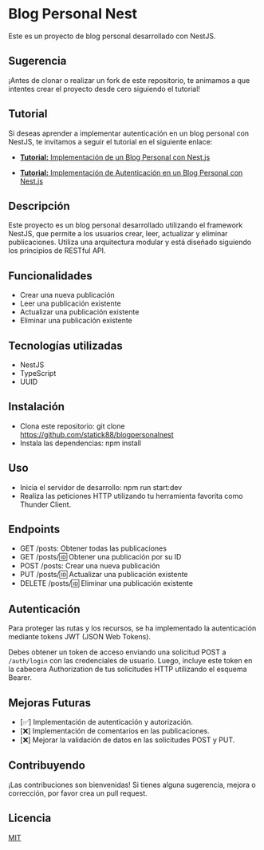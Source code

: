 # Blog Personal Nest

Este es un proyecto de blog personal desarrollado con NestJS.

## Sugerencia

¡Antes de clonar o realizar un fork de este repositorio, te animamos a que intentes crear el proyecto desde cero siguiendo el tutorial!

## Tutorial

Si deseas aprender a implementar autenticación en un blog personal con NestJS, te invitamos a seguir el tutorial en el siguiente enlace: 

- [**Tutorial:** Implementación de un Blog Personal con Nest.js](/Tutoriales/tutorial.md)

- [**Tutorial:** Implementación de Autenticación en un Blog Personal con Nest.js](/Tutoriales/tutorial-auth.md)

## Descripción

Este proyecto es un blog personal desarrollado utilizando el framework NestJS, que permite a los usuarios crear, leer, actualizar y eliminar publicaciones. Utiliza una arquitectura modular y está diseñado siguiendo los principios de RESTful API.

## Funcionalidades

- Crear una nueva publicación
- Leer una publicación existente
- Actualizar una publicación existente
- Eliminar una publicación existente

## Tecnologías utilizadas

- NestJS
- TypeScript
- UUID

## Instalación

- Clona este repositorio: git clone https://github.com/statick88/blogpersonalnest
- Instala las dependencias: npm install

## Uso

- Inicia el servidor de desarrollo: npm run start:dev
- Realiza las peticiones HTTP utilizando tu herramienta favorita como Thunder Client.

## Endpoints

- GET /posts: Obtener todas las publicaciones
- GET /posts/:id: Obtener una publicación por su ID
- POST /posts: Crear una nueva publicación
- PUT /posts/:id: Actualizar una publicación existente
- DELETE /posts/:id: Eliminar una publicación existente

## Autenticación

Para proteger las rutas y los recursos, se ha implementado la autenticación mediante tokens JWT (JSON Web Tokens). 

Debes obtener un token de acceso enviando una solicitud POST a `/auth/login` con las credenciales de usuario. Luego, incluye este token en la cabecera Authorization de tus solicitudes HTTP utilizando el esquema Bearer.

## Mejoras Futuras

- [✅] Implementación de autenticación y autorización.
- [❌] Implementación de comentarios en las publicaciones.
- [❌] Mejorar la validación de datos en las solicitudes POST y PUT.


## Contribuyendo

¡Las contribuciones son bienvenidas! Si tienes alguna sugerencia, mejora o corrección, por favor crea un pull request.

## Licencia

[MIT](LICENSE)
